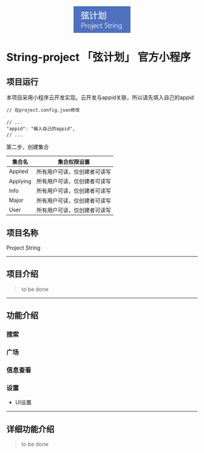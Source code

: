 <center><img src="media/logo.png" /></center>

# String-project 「弦计划」 官方小程序


## 项目运行

本项目采用小程序云开发实现。云开发与appid关联，所以请先填入自己的appid

```
// 在project.config.json修改

// ...
"appid": "输入自己的appid",
// ...
```

第二步，创建集合


| 集合名 | 集合权限设置 |
| --- | --- |
| Applied | 所有用户可读，仅创建者可读写 |
| Applying | 所有用户可读，仅创建者可读写 |
| Info | 所有用户可读，仅创建者可读写 |
| Major | 所有用户可读，仅创建者可读写 |
| User | 所有用户可读，仅创建者可读写 |



## 项目名称

Project String


***

## 项目介绍

> to be done

***

## 功能介绍

### 搜索

### 广场

### 信息查看

### 设置

* UI设置

***


## 详细功能介绍

> to be done



